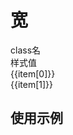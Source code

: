 # 宽

<script setup>
import { useData } from 'vitepress'
import { ref } from 'vue'

const { page } = useData()

const list = ref([
['width-100', 'width:100rpx;'],
['width-100vh', 'width:100vh;'],
['width-100vw', 'width:100vw;'],
['width-100%', 'width:100%;'],
['width-50%', 'width:50%;'],
['w-100', 'width:100rpx;'],
['w-100vh', 'width:100vh;'],
['w-100vw', 'width:100vw;'],
['w-100%', 'width:100%;'],
['w-50%', 'width:50%;'],
['w-1.5', 'width:1.5rpx;'],
['w-.5', 'width:.5rpx;'],
['w-10.5', 'width:10.5rpx;'],
])
</script>

<!-- 命名规律：`gap-{数值}` -->
 
<div class="a-flex a-row a-jc-sb a-border-b a-h-30"  >
  <div class="a-flex-1">class名</div>
  <div class="a-flex-1">样式值</div>
</div>
<div class=" a-flex-1" style="overflow-y:auto;max-height: 300px">
  <div class="a-flex a-row a-jc-sb a-border-b a-h-30" v-for="(item, index) in list" :key="index" >
    <div class="a-flex-1">{{item[0]}}</div>
    <div class="a-flex-1">{{item[1]}}</div>
  </div>
</div>

## 使用示例

